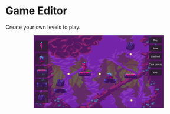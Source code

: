 # Game Editor
Create your own levels to play.

<p align="center">
<img width="70%" height="auto" src="../ScreenShots/GD5/screenShot1.png">
</p>
